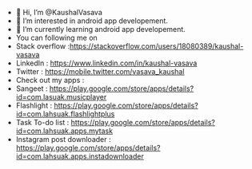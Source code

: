 - 👋 Hi, I’m @KaushalVasava
- 👀 I’m interested in android app developement.
- 🌱 I’m currently learning android app developement.
- You can following me on 
- Stack overflow :https://stackoverflow.com/users/18080389/kaushal-vasava
- LinkedIn : https://www.linkedin.com/in/kaushal-vasava
- Twitter : https://mobile.twitter.com/vasava_kaushal
- Check out my apps :
- Sangeet : https://play.google.com/store/apps/details?id=com.lasuak.musicplayer
- Flashlight : https://play.google.com/store/apps/details?id=com.lahsuak.flashlightplus
- Task To-do list : https://play.google.com/store/apps/details?id=com.lahsuak.apps.mytask
- Instagram post downloader : https://play.google.com/store/apps/details?id=com.lahsuak.apps.instadownloader
